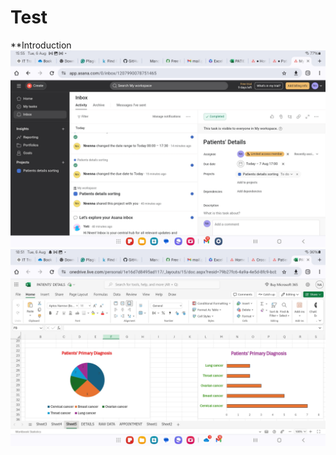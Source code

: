 # Test
**Introduction
![](Screenshot_20240806_155540_Chrome.jpg)
![](Screenshot_20240806_185132_Chrome.jpg)
